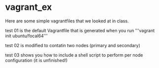 # vagrant_ex

Here are some simple vagrantfiles that we looked at in class.

test 01 is the default Vagrantfile that is generated when you run '''vagrant init ubuntu/focal64'''

test 02 is modified to contatin two nodes (primary and secondary)

test 03 shows you how to include a shell script to perform per node configuration (it is unfinished!) 
